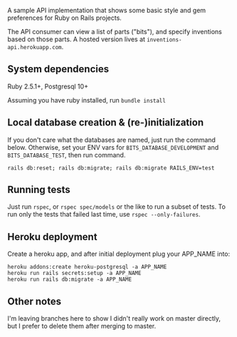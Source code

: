 A sample API implementation that shows some basic style and gem preferences for Ruby on Rails projects.

The API consumer can view a list of parts ("bits"), and specify inventions
based on those parts. A hosted version lives at `inventions-api.herokuapp.com`.

## System dependencies
Ruby 2.5.1+, Postgresql 10+

Assuming you have ruby installed, run `bundle install`


## Local database creation & (re-)initialization
If you don't care what the databases are named, just run the command below. Otherwise, set your ENV vars for `BITS_DATABASE_DEVELOPMENT` and `BITS_DATABASE_TEST`, then run command.

`rails db:reset; rails db:migrate; rails db:migrate RAILS_ENV=test`


## Running tests
Just run `rspec`, or `rspec spec/models` or the like to run a subset of tests. To run only the tests
that failed last time, use `rspec --only-failures`.


## Heroku deployment
Create a heroku app, and after initial deployment plug your APP_NAME into:
```
heroku addons:create heroku-postgresql -a APP_NAME
heroku run rails secrets:setup -a APP_NAME
heroku run rails db:migrate -a APP_NAME
```

## Other notes
I'm leaving branches here to show I didn't really work on master directly, but I prefer to delete
them after merging to master.
